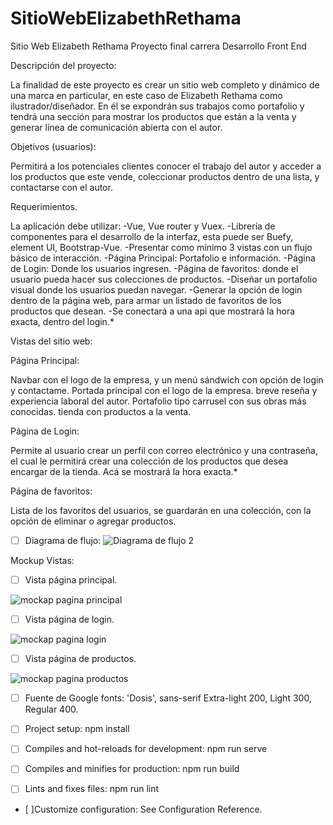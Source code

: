 # SitioWebElizabethRethama
Sitio Web Elizabeth Rethama
Proyecto final carrera Desarrollo Front End

Descripción del proyecto:

La finalidad de este proyecto es crear un sitio web completo y dinámico de una marca en particular, en este caso de Elizabeth Rethama como ilustrador/diseñador. 
En él se expondrán sus trabajos como portafolio y tendrá una sección para mostrar los productos que están a la venta y generar línea de comunicación abierta con el autor.

Objetivos (usuarios): 

Permitirá a los potenciales clientes conocer el trabajo del autor y acceder a los productos que este vende, coleccionar productos dentro de una lista, y contactarse con el autor.

Requerimientos.

La aplicación debe utilizar:
-Vue, Vue router y Vuex.
-Librería de componentes para el desarrollo de la interfaz, esta puede ser Buefy, element UI, Bootstrap-Vue.
-Presentar como mínimo 3 vistas con un flujo básico de interacción.
-Página Principal: Portafolio e información.
-Página de Login: Donde los usuarios ingresen.
-Página de favoritos: donde el usuario pueda hacer sus colecciones de productos. 
-Diseñar un portafolio visual donde los usuarios puedan navegar.
-Generar la opción de login dentro de la página web, para armar un listado de favoritos de los productos que desean. 
-Se conectará a una api que mostrará la hora exacta, dentro del login.*

Vistas del sitio web:

Página Principal:

Navbar con el logo de la empresa, y un menú sándwich con opción de login y contactame.
Portada principal con el logo de la empresa.
breve reseña y experiencia laboral del autor.
Portafolio tipo carrusel con sus obras más conocidas.
tienda con productos a la venta.

Página de Login:

Permite al usuario crear un perfil con correo electrónico y una contraseña, el cual le permitirá crear una colección de los productos que desea encargar de la tienda. 
Acá se mostrará la hora exacta.*

Página de favoritos:

Lista de los favoritos del usuarios, se guardarán en una colección, con la opción de eliminar o agregar productos.

- [ ] Diagrama de flujo:
![Diagrama de flujo 2](https://user-images.githubusercontent.com/60222751/84966746-4a10cf80-b0e0-11ea-9aab-b8bba4f78a09.jpg)

Mockup Vistas:

- [ ] Vista página principal.

![mockap pagina principal](https://user-images.githubusercontent.com/60222751/85234815-1da9cb80-b3de-11ea-9159-12eb93b820e4.jpg)

- [ ] Vista página de login.

![mockap pagina login](https://user-images.githubusercontent.com/60222751/85234823-3c0fc700-b3de-11ea-8798-27e891cfbc9d.jpg)

- [ ] Vista página de productos.

![mockap pagina productos](https://user-images.githubusercontent.com/60222751/85234917-ed166180-b3de-11ea-9550-6c9bf1c78221.jpg)

- [ ] Fuente de Google fonts: 'Dosis', sans-serif Extra-light 200, Light 300, Regular 400.
  <link href="https://fonts.googleapis.com/css2?family=Dosis:wght@200;300;400&display=swap" rel="stylesheet">


- [ ] Project setup: npm install
- [ ] Compiles and hot-reloads for development: npm run serve
- [ ] Compiles and minifies for production: npm run build
- [ ] Lints and fixes files: npm run lint
- [ ]Customize configuration: See Configuration Reference.

